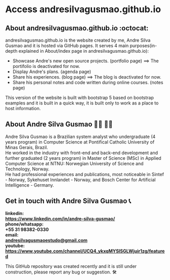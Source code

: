 # Access andresilvagusmao.github.io 
## About andresilvagusmao.github.io :octocat:
andresilvagusmao.github.io is the website created by me, Andre Silva Gusmao and it is hosted via GitHub pages. It serves 4 main purposes(in-depth explained in About/index page in andresilvagusmao.github.io):
- Showcase Andre's new open source projects. (portfolio page) ==> The portifolio is deactivated for now.
- Display Andre's plans. (agenda page) 
- Share his experiences. (blog page) ==> The blog is deactivated for now.
- Share his personal notes and code written during online courses. (notes page) 

This version of the website is built with bootstrap 5 based on bootstrap examples and it is built in a quick way, it is built only to work as a place to host information.

## About Andre Silva Gusmao :student: :man_technologist:
Andre Silva Gusmao is a Brazilian system analyst who undergraduate (4 years program) in Computer Science at Pontifical Catholic University of Minas Gerais, Brazil.  
He worked in the industry with front-end and back-end development and further graduated (2 years program) in Master of Science (MSc) in Applied Computer Science at NTNU: Norwegian University of Science and Technology, Norway.  
He had professional experiences and publications, most noticeable in Sintef - Norway, Sykehuset Innlandet - Norway, and Bosch Center for Artificial Intelligence - Germany.

## Get in touch with Andre Silva Gusmao :telephone_receiver:
**linkedin:  
**https://www.linkedin.com/in/andre-silva-gusmao/**  
phone/whatsapp:  
**+55 31 98382-0330**  
email:  
**andresilvagusmaoestudo@gmail.com**  
youtube:  
https://www.youtube.com/channel/UCQ4_ykxqMYSISGLWjuir1zg/featured**  
 
This GitHub repository was created recently and it is still under construction, please report any bug or suggestion. :hammer_and_wrench:
